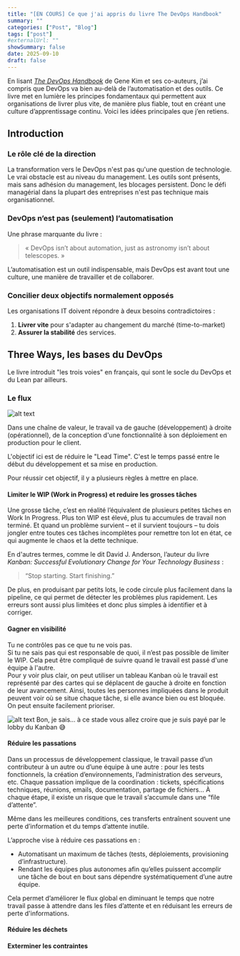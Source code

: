 ```yaml
---
title: "[EN COURS] Ce que j'ai appris du livre The DevOps Handbook"
summary: ""
categories: ["Post", "Blog"]
tags: ["post"]
#externalUrl: ""
showSummary: false
date: 2025-09-10
draft: false
---
```


En lisant [*The DevOps Handbook*](https://www.amazon.fr/Devops-Handbook-World-class-Reliability-Organizations/dp/1950508404/ref=sr_1_1?__mk_fr_FR=%C3%85M%C3%85%C5%BD%C3%95%C3%91&crid=10VC45209RW6M&dib=eyJ2IjoiMSJ9.rD4eAOSqjLJjRabtUQwGIp3tnTZCkn8GNIzbwGyu8j_zz0aDPFjNfR1jwOs-7-JPt3Bd_71E32Haai0J2jf4yGdj2Oz69Lj5FpPujzJGryRrAXovFtvUz0VcI7Tqk6xV2Nrqp98m1Jmx9GQoLB12fRksBmLn0j09SwdWOr8p4kCbCpgr4Bx1jD_XwW7Qq7qWJ7ZUtNOVn8yWKRS4b9VJ6dmpQaeTOD-8atwoexBacpT2s1yUFFRtib0mCmD8gg5EjIiz-B_H-PcUTtsgx8zX0iUZBg4YpWaJ-WlN5HHgpc0.LlUTTwqzmEkTSK2xmhhycX7OXolaaZ9iZOZaL3rwCAo&dib_tag=se&keywords=The+DevOps+Handbook&qid=1757530245&sprefix=the+devops+handbook%2Caps%2C89&sr=8-1) de Gene Kim et ses co-auteurs, j’ai compris que DevOps va bien au-delà de l’automatisation et des outils. Ce livre met en lumière les principes fondamentaux qui permettent aux organisations de livrer plus vite, de manière plus fiable, tout en créant une culture d’apprentissage continu. Voici les idées principales que j’en retiens.

## Introduction 
### Le rôle clé de la direction
La transformation vers le DevOps n'est pas qu'une question de technologie. Le vrai obstacle est au niveau du management. Les outils sont présents, mais sans adhésion du management, les blocages persistent. Donc le défi managérial dans la plupart des entreprises n'est pas technique mais organisationnel.

### DevOps n’est pas (seulement) l’automatisation

Une phrase marquante du livre :

> « DevOps isn’t about automation, just as astronomy isn’t about telescopes. »

L’automatisation est un outil indispensable, mais DevOps est avant tout une culture, une manière de travailler et de collaborer.

### Concilier deux objectifs normalement opposés

Les organisations IT doivent répondre à deux besoins contradictoires :
1. **Livrer vite** pour s'adapter au changement du marché (time-to-market)
2. **Assurer la stabilité** des services.

## Three Ways, les bases du DevOps
Le livre introduit "les trois voies" en français, qui sont le socle du DevOps et du Lean par ailleurs.

### Le flux

![alt text](image.png)

Dans une chaîne de valeur, le travail va de gauche (développement) à droite (opérationnel), de la conception d'une fonctionnalité à son déploiement en production pour le client.

L'objectif ici est de réduire le "Lead Time". C'est le temps passé entre le début du développement et sa mise en production.

Pour réussir cet objectif, il y a plusieurs règles à mettre en place.

#### Limiter le WIP (Work in Progress) et reduire les grosses tâches
Une grosse tâche, c’est en réalité l’équivalent de plusieurs petites tâches en Work In Progress. Plus ton WIP est élevé, plus tu accumules de travail non terminé. Et quand un problème survient – et il survient toujours – tu dois jongler entre toutes ces tâches incomplètes pour remettre ton lot en état, ce qui augmente le chaos et la dette technique.

En d'autres termes, comme le dit David J. Anderson, l’auteur du livre *Kanban: Successful Evolutionary Change for Your Technology Business* :

> “Stop starting. Start finishing.”

De plus, en produisant par petits lots, le code circule plus facilement dans la pipeline, ce qui permet de détecter les problèmes plus rapidement. Les erreurs sont aussi plus limitées et donc plus simples à identifier et à corriger.

#### Gagner en visibilité
Tu ne contrôles pas ce que tu ne vois pas.  
Si tu ne sais pas qui est responsable de quoi, il n’est pas possible de limiter le WIP. Cela peut être compliqué de suivre quand le travail est passé d'une équipe à l'autre.  
Pour y voir plus clair, on peut utiliser un tableau Kanban où le travail est représenté par des cartes qui se déplacent de gauche à droite en fonction de leur avancement. Ainsi, toutes les personnes impliquées dans le produit peuvent voir où se situe chaque tâche, si elle avance bien ou est bloquée. On peut ensuite facilement prioriser.

![alt text](kanban.png)
Bon, je sais… à ce stade vous allez croire que je suis payé par le lobby du Kanban 😅 

#### Réduire les passations
Dans un processus de développement classique, le travail passe d’un contributeur à un autre ou d’une équipe à une autre : pour les tests fonctionnels, la création d’environnements, l’administration des serveurs, etc.
Chaque passation implique de la coordination : tickets, spécifications techniques, réunions, emails, documentation, partage de fichiers… À chaque étape, il existe un risque que le travail s’accumule dans une “file d’attente”.

Même dans les meilleures conditions, ces transferts entraînent souvent une perte d’information et du temps d’attente inutile.

L’approche vise à réduire ces passations en :
- Automatisant un maximum de tâches (tests, déploiements, provisioning d’infrastructure).
- Rendant les équipes plus autonomes afin qu’elles puissent accomplir une tâche de bout en bout sans dépendre systématiquement d’une autre équipe.

Cela permet d’améliorer le flux global en diminuant le temps que notre travail passe à attendre dans les files d’attente et en réduisant les erreurs de perte d'informations.

#### Réduire les déchets
#### Exterminer les contraintes